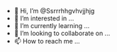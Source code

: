 - 👋 Hi, I’m @Ssrrrhhgvhvjjhjg
- 👀 I’m interested in ...
- 🌱 I’m currently learning ...
- 💞️ I’m looking to collaborate on ...
- 📫 How to reach me ...

<!---
Ssrrrhhgvhvjjhjg/Ssrrrhhgvhvjjhjg is a ✨ special ✨ repository because its `README.md` (this file) appears on your GitHub profile.
You can click the Preview link to take a look at your changes.
--->
